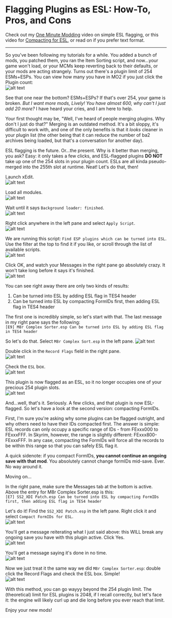 # Flagging Plugins as ESL: How-To, Pros, and Cons

Check out my [One Minute Modding](https://youtube.com/shorts/oa7Z5TJLbzE?si=aHOSpxbEk-8_abZB) video on simple ESL flagging, or this video for [Compacting for ESL](https://youtube.com/shorts/OctSl-glTzw?feature=share), or read on if you prefer text format.

---

So you've been following my tutorials for a while. You added a bunch of mods, you patched them, you ran the Item Sorting script, and now...your game won't load, or your MCMs keep reverting back to their defaults, or your mods are acting strangely. Turns out there's a plugin limit of 254 ESMs+ESPs. You can view how many you have in MO2 if you just click the Plugin count:  
![alt text](https://github.com/LivelyDismay/Learn-To-Mod/blob/ea266971c5ba254dd1c8f05a99c19d11e9fe2711/images/esl1.png)

See that one near the bottom? ESMs+ESPs? If that's over 254, your game is broken. *But I want more mods, Lively! You have almost 600, why can't I just add 20 more?* I have heard your cries, and I am here to help.

Your first thought may be, "Well, I've heard of people merging plugins. Why don't I just do that?" Merging is an outdated method. It's a bit sloppy, it's difficult to work with, and one of the only benefits is that it *looks* cleaner in your plugin list (the other being that it can reduce the number of ba2 archives being loaded, but that's a conversation for another day).

ESL flagging is the future. Or...the present. Why is it better than merging, you ask? Easy: it only takes a few clicks, and ESL-flagged plugins **DO NOT** take up one of the 254 slots in your plugin count. ESLs are all kinda pseudo-merged into the 255th slot at runtime. Neat! Let's do that, then!

Launch xEdit.  
![alt text](https://github.com/LivelyDismay/Learn-To-Mod/blob/ea266971c5ba254dd1c8f05a99c19d11e9fe2711/images/esl2.png)

Load all modules.  
![alt text](https://github.com/LivelyDismay/Learn-To-Mod/blob/ea266971c5ba254dd1c8f05a99c19d11e9fe2711/images/esl3.png)

Wait until it says `Background loader: finished`.  
![alt text](https://github.com/LivelyDismay/Learn-To-Mod/blob/ea266971c5ba254dd1c8f05a99c19d11e9fe2711/images/esl4.png)

Right click anywhere in the left pane and select `Apply Script`.  
![alt text](https://github.com/LivelyDismay/Learn-To-Mod/blob/ea266971c5ba254dd1c8f05a99c19d11e9fe2711/images/esl5.png)

We are running this script: `Find ESP plugins which can be turned into ESL`. Use the filter at the top to find it if you like, or scroll through the list of available scripts.  
![alt text](https://github.com/LivelyDismay/Learn-To-Mod/blob/ea266971c5ba254dd1c8f05a99c19d11e9fe2711/images/esl6.png)

Click OK, and watch your Messages in the right pane go absolutely crazy. It won't take long before it says it's finished.  
![alt text](https://github.com/LivelyDismay/Learn-To-Mod/blob/ea266971c5ba254dd1c8f05a99c19d11e9fe2711/images/esl7.png)

You can see right away there are only two kinds of results:  
1.  Can be turned into ESL by adding ESL flag in TES4 header  
2. Can be turned into ESL by compacting FormIDs first, then adding ESL flag in TES4 header  

The first one is incredibly simple, so let's start with that. The last message in my right pane says the following:  
`[E9] M8r Complex Sorter.esp
	Can be turned into ESL by adding ESL flag in TES4 header`

So let's do that. Select `M8r Complex Sort.esp` in the left pane.
![alt text](https://github.com/LivelyDismay/Learn-To-Mod/blob/ea266971c5ba254dd1c8f05a99c19d11e9fe2711/images/esl8.png)

Double click in the `Record Flags` field in the right pane.  
![alt text](https://github.com/LivelyDismay/Learn-To-Mod/blob/ea266971c5ba254dd1c8f05a99c19d11e9fe2711/images/esl9.png)

Check the `ESL` box.  
![alt text](https://github.com/LivelyDismay/Learn-To-Mod/blob/ea266971c5ba254dd1c8f05a99c19d11e9fe2711/images/esl10.png)

This plugin is now flagged as an ESL, so it no longer occupies one of your precious 254 plugin slots.  
![alt text](https://github.com/LivelyDismay/Learn-To-Mod/blob/ea266971c5ba254dd1c8f05a99c19d11e9fe2711/images/esl11.png)

And...well, that's it. Seriously. A few clicks, and that plugin is now ESL-flagged. So let's have a look at the second version: compacting FormIDs.

First, I'm sure you're asking why some plugins can be flagged outright, and why others need to have their IDs compacted first. The answer is simple: ESL records can only occupy a specific range of IDs - from FExxx000 to FExxxFFF. In Skyrim, however, the range is slightly different: FExxx800-FExxxFFF. In any case, compacting the FormIDs will force all the records to be within this range so that you can safely ESL flag it.

A quick sidenote: if you compact FormIDs, **you cannot continue an ongoing save with that mod**. You absolutely cannot change formIDs mid-save. Ever. No way around it.

Moving on...

In the right pane, make sure the Messages tab at the bottom is active. Above the entry for M8r Complex Sorter.esp is this:  
`[E7] SS2_XDI Patch.esp
	Can be turned into ESL by compacting FormIDs first, then adding ESL flag in TES4 header`

Let's do it! Find the `SS2_XDI Patch.esp` in the left pane. Right click it and select `Compact FormIDs for ESL`.  
![alt text](https://github.com/LivelyDismay/Learn-To-Mod/blob/ea266971c5ba254dd1c8f05a99c19d11e9fe2711/images/esl12.png)

You'll get a message reiterating what I just said above: this WILL break any ongoing save you have with this plugin active. Click Yes.  
![alt text](https://github.com/LivelyDismay/Learn-To-Mod/blob/ea266971c5ba254dd1c8f05a99c19d11e9fe2711/images/esl13.png)

You'll get a message saying it's done in no time.  
![alt text](https://github.com/LivelyDismay/Learn-To-Mod/blob/ea266971c5ba254dd1c8f05a99c19d11e9fe2711/images/esl14.png)

Now we just treat it the same way we did `M8r Complex Sorter.esp`: double click the Record Flags and check the ESL box. Simple!  
![alt text](https://github.com/LivelyDismay/Learn-To-Mod/blob/ea266971c5ba254dd1c8f05a99c19d11e9fe2711/images/esl15.png)

With this method, you can go wayyy beyond the 254 plugin limit. The (theoretical) limit for ESL plugins is 2048, if I recall correctly, but let's face it: the engine will likely curl up and die long before you ever reach that limit.

Enjoy your new mods!
